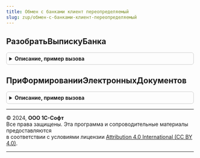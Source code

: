 ```yaml
---
title: Обмен с банками клиент переопределяемый
slug: zup/обмен-с-банками-клиент-переопределяемый
---
```



## РазобратьВыпискуБанка
<details style="margin: 1em 0; padding: 0.5em; border: 1px solid #ccc; border-radius: 6px;">

<summary style="font-weight: bold; cursor: pointer;">Описание, пример вызова</summary>

```bsl

// Открывает форму разбора банковской выписки.
//
// Параметры:
//   СообщениеОбмена - ДокументСсылка.СообщениеОбменСБанками - сообщение с выпиской банка.
//
Процедура РазобратьВыпискуБанка(СообщениеОбмена) Экспорт
```

Пример вызова
```bsl
ОбменСБанкамиКлиентПереопределяемый.РазобратьВыпискуБанка(СообщениеОбмена) 
```
</details>

## ПриФормированииЭлектронныхДокументов
<details style="margin: 1em 0; padding: 0.5em; border: 1px solid #ccc; border-radius: 6px;">

<summary style="font-weight: bold; cursor: pointer;">Описание, пример вызова</summary>

```bsl

// Событие возникает при формировании электронных документов.
// Если для какого-либо объекта невозможно формирование электронного документа,
// тогда нужно присвоить СтандартнаяОбработка = Ложь.
// (например, в ЗУП есть документ ВедомостьНаВыплатуЗарплатыВБанк,
// который может быть отправлен в банк только для вида "ПоЗарплатномуПроекту")
//   Затем можно реализовать следующие сценарии обработки данной ситуации
//    1. Вывести сообщение
//    2. Вывести подробную инструкцию в отдельном окне, в котором описан порядок обработки таких документов.
//    3. Запустить помощник, который позволит создать "правильные" документы для отправки в банк.
//   Итоговый массив (сокращенный и дополненный) вернуть через ОбработчикОповещения.
//
// Параметры:
//  ОбработчикОповещения - ОписаниеОповещения - Обработчик, который нужно вызвать, если СтандартнаяОбработка = Ложь;
//     * Результат - Массив - массив ссылок на объекты, для которых возможно формирование электронных документов.
//                            Может быть дополнен новыми документами.
//  МассивДокументов - Массив - Массив ссылок на документы, для которых пользователь собирается сформировать
//                              электронные документы для отправки в банк.
//  ПараметрыВыполненияКоманды - см. ПодключаемыеКомандыКлиент.ПараметрыВыполненияКоманды
//  СтандартнаяОбработка - Булево - необходимо присвоить Ложь, если в МассивДокументов есть документы,
//                                  для которых не формируются электронные документы.
//
//@skip-warning пустой метод
Процедура ПриФормированииЭлектронныхДокументов( Экспорт
```

Пример вызова
```bsl
ОбменСБанкамиКлиентПереопределяемый.ПриФормированииЭлектронныхДокументов();
```
</details>

---

© 2024, **ООО 1С-Софт**  
Все права защищены. Эта программа и сопроводительные материалы предоставляются  
в соответствии с условиями лицензии [Attribution 4.0 International (CC BY 4.0)](https://creativecommons.org/licenses/by/4.0/legalcode).

---
